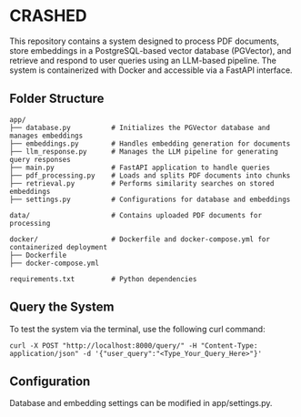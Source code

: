 # CRASHED

This repository contains a system designed to process PDF documents, store embeddings in a PostgreSQL-based vector database (PGVector), and retrieve and respond to user queries using an LLM-based pipeline. The system is containerized with Docker and accessible via a FastAPI interface.

## Folder Structure
```
app/
├── database.py          # Initializes the PGVector database and manages embeddings 
├── embeddings.py        # Handles embedding generation for documents 
├── llm_response.py      # Manages the LLM pipeline for generating query responses 
├── main.py              # FastAPI application to handle queries 
├── pdf_processing.py    # Loads and splits PDF documents into chunks
├── retrieval.py         # Performs similarity searches on stored embeddings 
├── settings.py          # Configurations for database and embeddings 

data/                    # Contains uploaded PDF documents for processing 

docker/                  # Dockerfile and docker-compose.yml for containerized deployment 
├── Dockerfile           
├── docker-compose.yml   

requirements.txt         # Python dependencies 
```


## Query the System

To test the system via the terminal, use the following curl command:
```
curl -X POST "http://localhost:8000/query/" -H "Content-Type: application/json" -d '{"user_query":"<Type_Your_Query_Here>"}'
```

## Configuration

Database and embedding settings can be modified in app/settings.py.


